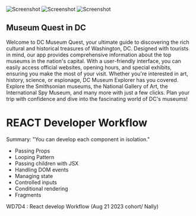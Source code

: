 ![Screenshot](https://raw.githubusercontent.com/leslieyjkim/MuseumQuest_in_DC/324ba8110fb89f76ff4ef4bac87e151a549c3636/1_main_default.png)
![Screenshot](https://raw.githubusercontent.com/leslieyjkim/MuseumQuest_in_DC/324ba8110fb89f76ff4ef4bac87e151a549c3636/2_show_the_list_checked.png)
![Screenshot](https://raw.githubusercontent.com/leslieyjkim/MuseumQuest_in_DC/324ba8110fb89f76ff4ef4bac87e151a549c3636/3_like_buttons_global%3Alocal_counts.png)

## Museum Quest in DC
Welcome to DC Museum Quest, your ultimate guide to discovering the rich cultural and historical treasures of Washington, DC. Designed with tourists in mind, our app provides comprehensive information about the top museums in the nation's capital. With a user-friendly interface, you can easily access official websites, opening hours, and special exhibits, ensuring you make the most of your visit. Whether you're interested in art, history, science, or espionage, DC Museum Explorer has you covered. Explore the Smithsonian museums, the National Gallery of Art, the International Spy Museum, and many more with just a few clicks. Plan your trip with confidence and dive into the fascinating world of DC's museums!


# REACT Developer Workflow

Summary: "You can develop each component in isolation."

- Passing Props
- Looping Pattern
- Passing children with JSX
- Handling DOM events
- Managing state
- Controlled inputs
- Conditional rendering
- Fragments


WD7D4 : React develop Workflow (Aug 21 2023 cohort/ Nally)
